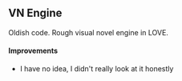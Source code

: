 ## VN Engine
Oldish code. Rough visual novel engine in LOVE.

#### Improvements
* I have no idea, I didn't really look at it honestly

